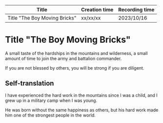 | Title                         | Creation time | Recording time |
| ----------------------------- | ------------- | -------------- |
| Title "The Boy Moving Bricks" | xx/xx/xx      | 2023/10/16     |

# Title "The Boy Moving Bricks"

A small taste of the hardships in the mountains and wilderness, a small amount of time to join the army and battalion commander.

If you are not blessed by others, you will be strong if you are diligent.

## Self-translation

I have experienced the hard work in the mountains since I was a child, and I grew up in a military camp when I was young.

He was born without the same happiness as others, but his hard work made him one of the strongest people in the world.
